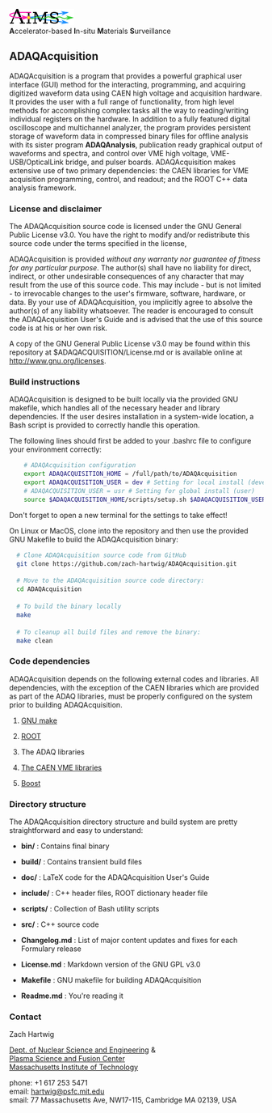 ![AIMS Logo](doc/figures/AIMSLogo_BoldPastelColors.png "Accelerator-based In-situ Materials Surveillance")  
**A**ccelerator-based **I**n-situ **M**aterials **S**urveillance


## ADAQAcquisition ##

ADAQAcquisition is a program that provides a powerful graphical
user interface (GUI) method for the interacting, programming, and
acquiring digitized waveform data using CAEN high voltage and
acquisition hardware. It provides the user with a full range of
functionality, from high level methods for accomplishing complex tasks
all the way to reading/writing individual registers on the
hardware. In addition to a fully featured digital oscilloscope and
multichannel analyzer, the program provides persistent storage of
waveform data in compressed binary files for offline analysis with its
sister program **ADAQAnalysis**, publication ready graphical output of
waveforms and spectra, and control over VME high voltage,
VME-USB/OpticalLink bridge, and pulser boards. ADAQAcquisition
makes extensive use of two primary dependencies: the CAEN libraries
for VME acquisition programming, control, and readout; and the ROOT
C++ data analysis framework.


### License and disclaimer ###

The ADAQAcquisition source code is licensed under the GNU General
Public License v3.0.  You have the right to modify and/or redistribute
this source code under the terms specified in the license,

ADAQAcquisition is provided *without any warranty nor guarantee of
fitness for any particular purpose*. The author(s) shall have no
liability for direct, indirect, or other undesirable consequences of
any character that may result from the use of this source code. This
may include - but is not limited - to irrevocable changes to the
user's firmware, software, hardware, or data. By your use of
ADAQAcquisition, you implicitly agree to absolve the author(s) of
any liability whatsoever. The reader is encouraged to consult the
ADAQAcquisition User's Guide and is advised that the use of this
source code is at his or her own risk.

A copy of the GNU General Public License v3.0 may be found within this
repository at $ADAQACQUISITION/License.md or is available online at
http://www.gnu.org/licenses.


### Build instructions ###

ADAQAcquisition is designed to be built locally via the provided
GNU makefile, which handles all of the necessary header and library
dependencies. If the user desires installation in a system-wide
location, a Bash script is provided to correctly handle this
operation.

The following lines should first be added to your .bashrc file to
configure your environment correctly:

```bash 
    # ADAQAcquisition configuration
    export ADAQACQUISITION_HOME = /full/path/to/ADAQAcquisition
    export ADAQACQUISITION_USER = dev # Setting for local install (developer)
    # ADAQACQUISITION_USER = usr # Setting for global install (user)
    source $ADAQACQUISITION_HOME/scripts/setup.sh $ADAQACQUISITION_USER >& /dev/null
```
Don't forget to open a new terminal for the settings to take effect!

On Linux or MacOS, clone into the repository and then use the provided
GNU Makefile to build the ADAQAcquisition binary:

```bash
  # Clone ADAQAcquisition source code from GitHub
  git clone https://github.com/zach-hartwig/ADAQAcquisition.git

  # Move to the ADAQAcquisition source code directory:
  cd ADAQAcquisition
  
  # To build the binary locally
  make  

  # To cleanup all build files and remove the binary:
  make clean  
```

### Code dependencies ###

ADAQAcquisition depends on the following external codes and
libraries. All dependencies, with the exception of the CAEN libraries
which are provided as part of the ADAQ libraries, must be properly
configured on the system prior to building ADAQAcquisition.

1. [GNU make](http://www.gnu.org/software/make/)

2. [ROOT](http://root.cern.ch/drupal/)

3. The ADAQ libraries

4. [The CAEN VME libraries](http://www.caen.it/csite/Function.jsp?parent=38&idfun=99)

5. [Boost](http://www.boost.org/)


### Directory structure ###

The ADAQAcquisition directory structure and build system are pretty
straightforward and easy to understand:

  - **bin/**       : Contains final binary

  - **build/**     : Contains transient build files

  - **doc/**       : LaTeX code for the ADAQAcquisition User's Guide

  - **include/**   : C++ header files, ROOT dictionary header file

  - **scripts/**   : Collection of Bash utility scripts

  - **src/**       : C++ source code 

  - **Changelog.md** : List of major content updates and fixes for each Formulary release
  
  - **License.md**   : Markdown version of the GNU GPL v3.0 
  
  - **Makefile**     : GNU makefile for building ADAQAcquisition

  - **Readme.md**  : You're reading it

### Contact ###

Zach Hartwig

[Dept. of Nuclear Science and
Engineering](http://web.mit.edu/nse/http://web.mit.edu/nse/) &  
[Plasma Science and Fusion Center](http://www.psfc.mit.edu)  
[Massachusetts Institute of Technology](http://mit.edu)  

phone: +1 617 253 5471  
email: [hartwig@psfc.mit.edu](mailto:hartwig@psfc.mit.edu)  
smail: 77 Massachusetts Ave, NW17-115, Cambridge MA 02139, USA
